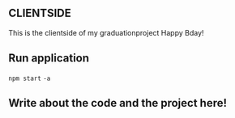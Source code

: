 ## CLIENTSIDE

This is the clientside of my graduationproject Happy Bday!

## Run application

`npm start` `-a`

## Write about the code and the project here!
